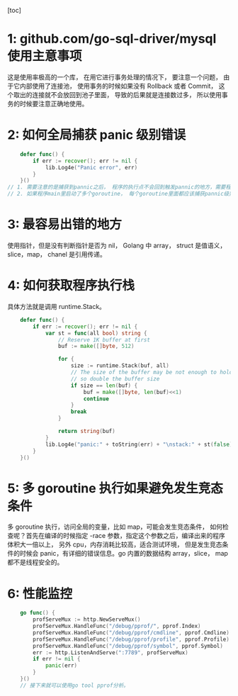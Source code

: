 [toc]

# 1: github.com/go-sql-driver/mysql 使用主意事项

这是使用率极高的一个库， 在用它进行事务处理的情况下， 要注意一个问题， 由于它内部使用了连接池， 使用事务的时候如果没有 Rollback 或者 Commit， 这个取出的连接就不会放回到池子里面， 导致的后果就是连接数过多， 所以使用事务的时候要注意正确地使用。

# 2: 如何全局捕获 panic 级别错误

```go
    defer func() {
        if err := recover(); err != nil {
            lib.Log4e("Panic error", err)
        }
    }()
// 1. 需要注意的是捕获到pannic之后， 程序的执行点不会回到触发pannic的地方，需要程序再次执行， 一些框架支持这一点，比如martini里面有c.Next()。
// 2. 如果程序main里启动了多个goroutine， 每个goroutine里面都应该捕获pannic级别错误， 否则某个goroutine触发panic级别错误之后，整个程序退出， 这是非常不合理的。
```

# 3: 最容易出错的地方

使用指针，但是没有判断指针是否为 nil， Golang 中 array， struct 是值语义， slice，map， chanel 是引用传递。

# 4: 如何获取程序执行栈

具体方法就是调用 runtime.Stack。

```go
    defer func() {
        if err := recover(); err != nil {
            var st = func(all bool) string {
                // Reserve 1K buffer at first
                buf := make([]byte, 512)

                for {
                    size := runtime.Stack(buf, all)
                    // The size of the buffer may be not enough to hold the stacktrace,
                    // so double the buffer size
                    if size == len(buf) {
                        buf = make([]byte, len(buf)<<1)
                        continue
                    }
                    break
                }

                return string(buf)
            }
            lib.Log4e("panic:" + toString(err) + "\nstack:" + st(false))
        }
    }()
```

# 5: 多 goroutine 执行如果避免发生竞态条件

多 goroutine 执行，访问全局的变量，比如 map，可能会发生竞态条件， 如何检查呢？首先在编译的时候指定 -race 参数，指定这个参数之后，编译出来的程序体积大一倍以上， 另外 cpu，内存消耗比较高，适合测试环境， 但是发生竞态条件的时候会 panic，有详细的错误信息。go 内置的数据结构 array，slice， map 都不是线程安全的。

# 6: 性能监控

```go
    go func() {
        profServeMux := http.NewServeMux()
        profServeMux.HandleFunc("/debug/pprof/", pprof.Index)
        profServeMux.HandleFunc("/debug/pprof/cmdline", pprof.Cmdline)
        profServeMux.HandleFunc("/debug/pprof/profile", pprof.Profile)
        profServeMux.HandleFunc("/debug/pprof/symbol", pprof.Symbol)
        err := http.ListenAndServe(":7789", profServeMux)
        if err != nil {
            panic(err)
        }
    }()
    // 接下来就可以使用go tool pprof分析。
```
